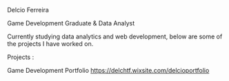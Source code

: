 Delcio Ferreira

Game Development Graduate & Data Analyst 

Currently studying data analytics and web development, below are some of the projects I have worked on.

Projects :

Game Development Portfolio
https://delchtf.wixsite.com/delcioportfolio
